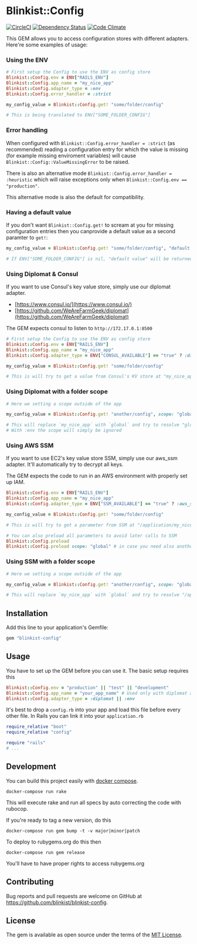 # Blinkist::Config

[![CircleCI](https://circleci.com/gh/blinkist/blinkist-config.svg?style=shield)](https://circleci.com/gh/blinkist/blinkist-config)
[![Dependency Status](https://www.versioneye.com/user/projects/58abf0e4b4d2a20036950ef0/badge.svg?style=flat-square)](https://www.versioneye.com/user/projects/58abf0e4b4d2a20036950ef0)
[![Code Climate](https://codeclimate.com/github/blinkist/blinkist-config/badges/gpa.svg)](https://codeclimate.com/github/blinkist/blinkist-config)

This GEM allows you to access configuration stores with different adapters. Here're some examples of usage:

### Using the ENV

```ruby
# First setup the Config to use the ENV as config store
Blinkist::Config.env = ENV["RAILS_ENV"]
Blinkist::Config.app_name = "my_nice_app"
Blinkist::Config.adapter_type = :env
Blinkist::Config.error_handler = :strict

my_config_value = Blinkist::Config.get! "some/folder/config"

# This is being translated to ENV["SOME_FOLDER_CONFIG"]
```

### Error handling

When configured with `Blinkist::Config.error_handler = :strict` (as recommended)
reading a configuration entry for which the value is missing 
(for example missing enviroment variables) will cause
`Blinkist::Config::ValueMissingError` to be raised.

There is also an alternative mode `Blinkist::Config.error_handler = :heuristic` which
will raise exceptions only when `Blinkist::Config.env == "production"`.

This alternative mode is also the default for compatibility.

### Having a default value

If you don't want `Blinkist::Config.get!` to scream at you for missing
configuration entries then you canprovide a default value as a second
paramter to `get!`:

```ruby
my_config_value = Blinkist::Config.get! "some/folder/config", "default value"

# If ENV["SOME_FOLDER_CONFIG"] is nil, "default value" will be returned
```

### Using Diplomat & Consul

If you want to use Consul's key value store, simply use our diplomat adapter.

* [https://www.consul.io/](https://www.consul.io/)
* [https://github.com/WeAreFarmGeek/diplomat](https://github.com/WeAreFarmGeek/diplomat)

The GEM expects consul to listen to `http://172.17.0.1:8500`

```ruby
# First setup the Config to use the ENV as config store
Blinkist::Config.env = ENV["RAILS_ENV"]
Blinkist::Config.app_name = "my_nice_app"
Blinkist::Config.adapter_type = ENV["CONSUL_AVAILABLE"] == "true" ? :diplomat : :env

my_config_value = Blinkist::Config.get! "some/folder/config"

# This is will try to get a value from Consul's KV store at "my_nice_app/some/folder/config"
```

### Using Diplomat with a folder scope
```ruby
# Here we setting a scope outside of the app

my_config_value = Blinkist::Config.get! "another/config", scope: "global"

# This will replace `my_nice_app` with `global` and try to resolve "global/another/config"
# With :env the scope will simply be ignored
```

### Using AWS SSM

If you want to use EC2's key value store SSM, simply use our aws_ssm adapter. It'll automatically try to decrypt all keys.

The GEM expects the code to run in an AWS environment with properly set up IAM.

```ruby
Blinkist::Config.env = ENV["RAILS_ENV"]
Blinkist::Config.app_name = "my_nice_app"
Blinkist::Config.adapter_type = ENV["SSM_AVAILABLE"] == "true" ? :aws_ssm : :env

my_config_value = Blinkist::Config.get! "some/folder/config"

# This is will try to get a parameter from SSM at "/application/my_nice_app/some/folder/config"

# You can also preload all parameters to avoid later calls to SSM
Blinkist::Config.preload
Blinkist::Config.preload scope: "global" # in case you need also another scope being preloaded
```

### Using SSM with a folder scope
```ruby
# Here we setting a scope outside of the app

my_config_value = Blinkist::Config.get! "another/config", scope: "global"

# This will replace `my_nice_app` with `global` and try to resolve "/application/global/another/config"
```


## Installation

Add this line to your application's Gemfile:

```ruby
gem "blinkist-config"
```

## Usage

You have to set up the GEM before you can use it. The basic setup requires this

```ruby
Blinkist::Config.env = "production" || "test" || "development"
Blinkist::Config.app_name = "your_app_name" # Used only with diplomat adapter
Blinkist::Config.adapter_type = :diplomat || :env
```

It's best to drop a `config.rb` into your app and load this file before every other file. In Rails you can link it into your `application.rb`

```ruby
require_relative "boot"
require_relative "config"

require "rails"
# ...
```

## Development

You can build this project easily with [docker compose](https://docs.docker.com/compose/).

```
docker-compose run rake
```

This will execute rake and run all specs by auto correcting the code with rubocop.

If you're ready to tag a new version, do this

```
docker-compose run gem bump -t -v major|minor|patch
```

To deploy to rubygems.org do this then

```
docker-compose run gem release
```

You'll have to have proper rights to access rubygems.org

## Contributing

Bug reports and pull requests are welcome on GitHub at https://github.com/blinkist/blinkist-config.


## License

The gem is available as open source under the terms of the [MIT License](http://opensource.org/licenses/MIT).

